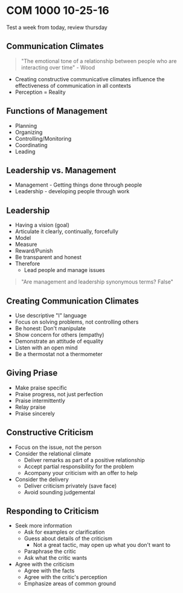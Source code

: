COM 1000 10-25-16
=============================================================

Test a week from today, review thursday

## Communication Climates

> "The emotional tone of a relationship between people who are interacting over time" - Wood

- Creating constructive communicative climates influence the effectiveness of communication
in all contexts
- Perception = Reality

## Functions of Management
- Planning
- Organizing
- Controlling/Monitoring
- Coordinating
- Leading

## Leadership vs. Management
- Management - Getting things done through people
- Leadership - developing people through work

## Leadership
- Having a vision (goal)
- Articulate it clearly, continually, forcefully
- Model
- Measure
- Reward/Punish
- Be transparent and honest
- Therefore
    - Lead people and manage issues

> "Are management and leadership synonymous terms? False"

## Creating Communication Climates
- Use descriptive "I" language
- Focus on solving problems, not controlling others
- Be honest: Don't manipulate
- Show concern for others (empathy)
- Demonstrate an attitude of equality
- Listen with an open mind
- Be a thermostat not a thermometer

## Giving Priase
- Make praise specific
- Praise progress, not just perfection
- Praise intermittently
- Relay praise
- Praise sincerely

## Constructive Criticism
- Focus on the issue, not the person
- Consider the relational climate
    - Deliver remarks as part of a positive relationship
    - Accept partial responsibility for the problem
    - Acompany your criticism with an offer to help
- Consider the delivery
    - Deliver criticism privately (save face)
    - Avoid sounding judgemental

## Responding to Criticism
- Seek more information
    - Ask for examples or clarification
    - Guess about details of the criticism
        - Not a great tactic, may open up what you don't want to
    - Paraphrase the critic
    - Ask what the critic wants
- Agree with the criticism
    - Agree with the facts
    - Agree with the critic's perception
    - Emphasize areas of common ground
